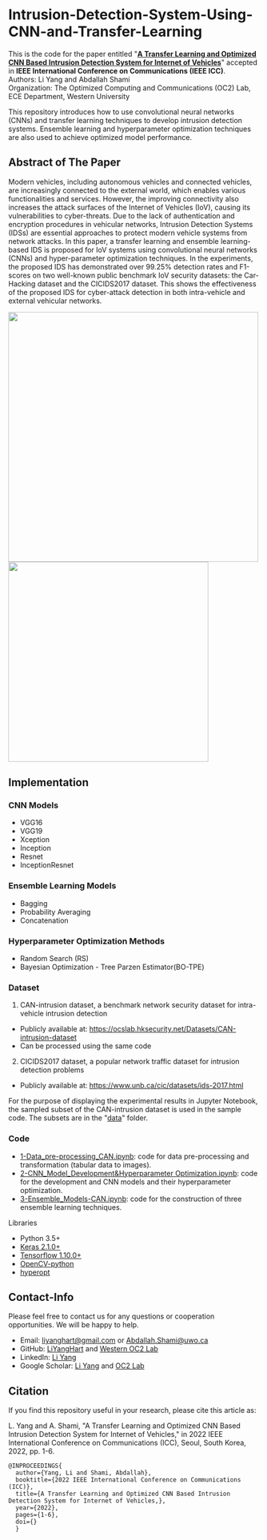 # Intrusion-Detection-System-Using-CNN-and-Transfer-Learning

This is the code for the paper entitled "**[A Transfer Learning and Optimized CNN Based Intrusion Detection System for Internet of Vehicles](https://arxiv.org/pdf/2109.05013.pdf)**" accepted in **IEEE International Conference on Communications (IEEE ICC)**.  
Authors: Li Yang and Abdallah Shami  
Organization: The Optimized Computing and Communications (OC2) Lab, ECE Department, Western University

This repository introduces how to use convolutional neural networks (CNNs) and transfer learning techniques to develop intrusion detection systems. Ensemble learning and hyperparameter optimization techniques are also used to achieve optimized model performance.

## Abstract of The Paper
Modern vehicles, including autonomous vehicles and connected vehicles,  are increasingly connected to the external world, which enables various functionalities and services. However, the improving connectivity also increases the attack surfaces of the Internet of Vehicles (IoV), causing its vulnerabilities to cyber-threats. Due to the lack of authentication and encryption procedures in vehicular networks, Intrusion Detection Systems (IDSs) are essential approaches to protect modern vehicle systems from network attacks. In this paper, a transfer learning and ensemble learning-based IDS is proposed for IoV systems using convolutional neural networks (CNNs) and hyper-parameter optimization techniques. In the experiments, the proposed IDS has demonstrated over 99.25% detection rates and F1-scores on two well-known public benchmark IoV security datasets: the Car-Hacking dataset and the CICIDS2017 dataset. This shows the effectiveness of the proposed IDS for cyber-attack detection in both intra-vehicle and external vehicular networks.

<p float="left">
  <img src="https://github.com/Western-OC2-Lab/Intrusion-Detection-System-Using-CNN-and-Transfer-Learning/blob/main/framework.png" width="500" />
  <img src="https://github.com/Western-OC2-Lab/Intrusion-Detection-System-Using-CNN-and-Transfer-Learning/blob/main/CAN.png" width="400" /> 
</p>

## Implementation 
### CNN Models  
* VGG16
* VGG19
* Xception
* Inception
* Resnet
* InceptionResnet

### Ensemble Learning Models
* Bagging
* Probability Averaging
* Concatenation

### Hyperparameter Optimization Methods
* Random Search (RS)
* Bayesian Optimization - Tree Parzen Estimator(BO-TPE)

### Dataset 
1. CAN-intrusion dataset, a benchmark network security dataset for intra-vehicle intrusion detection
* Publicly available at: https://ocslab.hksecurity.net/Datasets/CAN-intrusion-dataset  
* Can be processed using the same code

2. CICIDS2017 dataset, a popular network traffic dataset for intrusion detection problems
* Publicly available at: https://www.unb.ca/cic/datasets/ids-2017.html  

For the purpose of displaying the experimental results in Jupyter Notebook, the sampled subset of the CAN-intrusion dataset is used in the sample code. The subsets are in the "[data](https://github.com/Western-OC2-Lab/Intrusion-Detection-System-Using-CNN-and-Transfer-Learning/tree/main/data)" folder.

### Code  
* [1-Data_pre-processing_CAN.ipynb](https://github.com/Western-OC2-Lab/Intrusion-Detection-System-Using-CNN-and-Transfer-Learning/blob/main/1-Data_pre-processing_CAN.ipynb): code for data pre-processing and transformation (tabular data to images).  
* [2-CNN_Model_Development&Hyperparameter Optimization.ipynb](https://github.com/Western-OC2-Lab/Intrusion-Detection-System-Using-CNN-and-Transfer-Learning/blob/main/2-CNN_Model_Development%26Hyperparameter%20Optimization.ipynb): code for the development and CNN models and their hyperparameter optimization.
* [3-Ensemble_Models-CAN.ipynb](https://github.com/Western-OC2-Lab/Intrusion-Detection-System-Using-CNN-and-Transfer-Learning/blob/main/3-Ensemble_Models-CAN.ipynb): code for the construction of three ensemble learning techniques.

Libraries  
* Python 3.5+
* [Keras 2.1.0+](https://scikit-learn.org/stable/)  
* [Tensorflow 1.10.0+](https://lightgbm.readthedocs.io/en/latest/)
* [OpenCV-python](https://docs.opencv.org/4.x/d6/d00/tutorial_py_root.html)
* [hyperopt](https://github.com/hyperopt/hyperopt) 

## Contact-Info
Please feel free to contact us for any questions or cooperation opportunities. We will be happy to help.
* Email: [liyanghart@gmail.com](mailto:liyanghart@gmail.com) or [Abdallah.Shami@uwo.ca](mailto:Abdallah.Shami@uwo.ca)
* GitHub: [LiYangHart](https://github.com/LiYangHart) and [Western OC2 Lab](https://github.com/Western-OC2-Lab/)
* LinkedIn: [Li Yang](https://www.linkedin.com/in/li-yang-65a190176/)  
* Google Scholar: [Li Yang](https://scholar.google.com.eg/citations?user=XEfM7bIAAAAJ&hl=en) and [OC2 Lab](https://scholar.google.com.eg/citations?user=oiebNboAAAAJ&hl=en)

## Citation
If you find this repository useful in your research, please cite this article as:  

L. Yang and A. Shami, "A Transfer Learning and Optimized CNN Based Intrusion Detection System for Internet of Vehicles," in 2022 IEEE International Conference on Communications (ICC), Seoul, South Korea, 2022, pp. 1-6.

```
@INPROCEEDINGS{
  author={Yang, Li and Shami, Abdallah},
  booktitle={2022 IEEE International Conference on Communications (ICC)}, 
  title={A Transfer Learning and Optimized CNN Based Intrusion Detection System for Internet of Vehicles,}, 
  year={2022},
  pages={1-6},
  doi={}
  }
```
